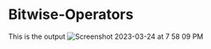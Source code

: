 # Bitwise-Operators
This is the output 
![Screenshot 2023-03-24 at 7 58 09 PM](https://user-images.githubusercontent.com/91966167/227602535-5d6dd43b-bbbd-418a-b6e2-7de8be728cf3.png)
